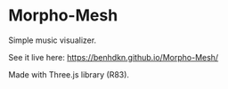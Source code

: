 Morpho-Mesh
=============
Simple music visualizer.

See it live here: https://benhdkn.github.io/Morpho-Mesh/

Made with Three.js library (R83).
